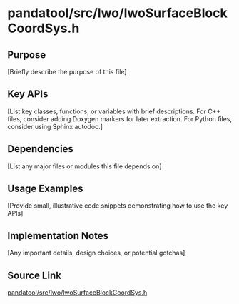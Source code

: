 # pandatool/src/lwo/lwoSurfaceBlockCoordSys.h

## Purpose
[Briefly describe the purpose of this file]

## Key APIs
[List key classes, functions, or variables with brief descriptions.
For C++ files, consider adding Doxygen markers for later extraction.
For Python files, consider using Sphinx autodoc.]

## Dependencies
[List any major files or modules this file depends on]

## Usage Examples
[Provide small, illustrative code snippets demonstrating how to use the key APIs]

## Implementation Notes
[Any important details, design choices, or potential gotchas]

## Source Link
[pandatool/src/lwo/lwoSurfaceBlockCoordSys.h](link_to_source_repository/pandatool/src/lwo/lwoSurfaceBlockCoordSys.h)
